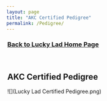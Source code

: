 ```yaml
---
layout: page
title: "AKC Certified Pedigree"
permalink: /Pedigree/
---
```


<html>
<head>
<title>Lucky Lad Home Page</title>
<meta name="viewport" content="width=device-width, initial-scale=1.0">
</head>    
<body>
<div style="margin: .5%;">

<h3>
<a href="https://ryancaseymba.github.io/LuckyLad/">Back to Lucky Lad Home Page</a>
</h3>
<br />

## AKC Certified Pedigree

![](Lucky Lad Certified Pedigree.png)


</div>
</body>
</html>
